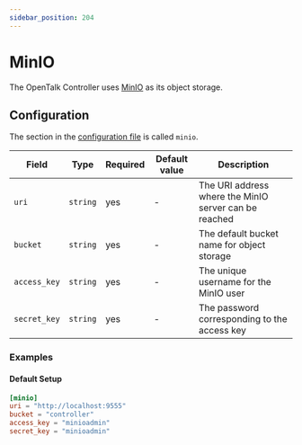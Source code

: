 ```yaml
---
sidebar_position: 204
---
```


# MinIO

The OpenTalk Controller uses [MinIO](https://min.io/) as its object storage.

## Configuration

The section in the [configuration file](configuration.md) is called `minio`.

| Field        | Type     | Required | Default value | Description                                           |
| ------------ | -------- | -------- | ------------- | ----------------------------------------------------- |
| `uri`        | `string` | yes      | -             | The URI address where the MinIO server can be reached |
| `bucket`     | `string` | yes      | -             | The default bucket name for object storage            |
| `access_key` | `string` | yes      | -             | The unique username for the MinIO user                |
| `secret_key` | `string` | yes      | -             | The password corresponding to the access key          |

### Examples

#### Default Setup

```toml
[minio]
uri = "http://localhost:9555"
bucket = "controller"
access_key = "minioadmin"
secret_key = "minioadmin"
```
